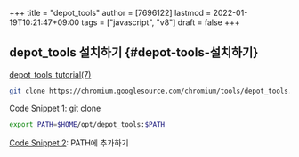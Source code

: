 +++
title = "depot_tools"
author = [7696122]
lastmod = 2022-01-19T10:21:47+09:00
tags = ["javascript", "v8"]
draft = false
+++

## depot\_tools 설치하기 {#depot-tools-설치하기}

[depot\_tools\_tutorial(7)](https://commondatastorage.googleapis.com/chrome-infra-docs/flat/depot%5Ftools/docs/html/depot%5Ftools%5Ftutorial.html#%5Fsetting%5Fup)  

```sh
git clone https://chromium.googlesource.com/chromium/tools/depot_tools.git $HOME/opt
```

<div class="src-block-caption">
  <span class="src-block-number">Code Snippet 1</span>:
  git clone
</div>

<a id="code-snippet--depot-tools::PATH에 추가하기"></a>
```sh
export PATH=$HOME/opt/depot_tools:$PATH
```

<div class="src-block-caption">
  <span class="src-block-number"><a href="#code-snippet--depot-tools::PATH에 추가하기">Code Snippet 2</a></span>:
  PATH에 추가하기
</div>
